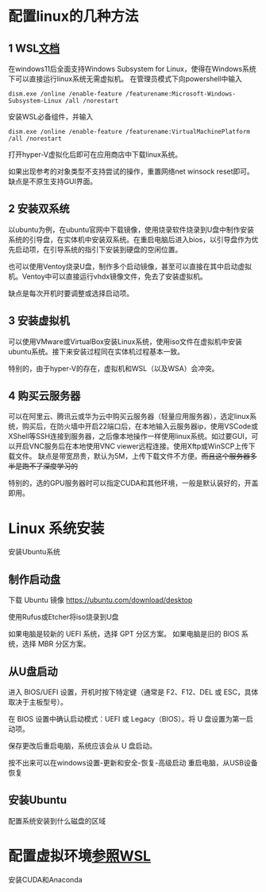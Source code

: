 # 配置linux的几种方法

## 1 WSL[文档](../WSL/readme.md)
在windows11后全面支持Windows Subsystem for Linux，使得在Windows系统下可以直接运行linux系统无需虚拟机。
在管理员模式下向powershell中输入

    dism.exe /online /enable-feature /featurename:Microsoft-Windows-Subsystem-Linux /all /norestart
安装WSL必备组件，并输入

    dism.exe /online /enable-feature /featurename:VirtualMachinePlatform /all /norestart 
打开hyper-V虚拟化后即可在应用商店中下载linux系统。

如果出现参考的对象类型不支持尝试的操作，重置网络net winsock reset即可。
缺点是不原生支持GUI界面。

## 2 安装双系统
以ubuntu为例，在ubuntu官网中下载镜像，使用烧录软件烧录到U盘中制作安装系统的引导盘，在实体机中安装双系统。在重启电脑后进入bios，以引导盘作为优先启动项，在引导系统的指引下安装到硬盘的空闲位置。

也可以使用Ventoy烧录U盘，制作多个启动镜像，甚至可以直接在其中启动虚拟机。Ventoy中可以直接运行vhdx镜像文件，免去了安装虚拟机。

缺点是每次开机时要调整或选择启动项。

## 3 安装虚拟机
可以使用VMware或VirtualBox安装Linux系统，使用iso文件在虚拟机中安装ubuntu系统。接下来安装过程同在实体机过程基本一致。

特别的，由于hyper-V的存在，虚拟机和WSL（以及WSA）会冲突。

## 4 购买云服务器
可以在阿里云、腾讯云或华为云中购买云服务器（轻量应用服务器），选定linux系统，购买后，在防火墙中开启22端口后，在本地输入云服务器ip，使用VSCode或XShell等SSH连接到服务器，之后像本地操作一样使用linux系统。如过要GUI，可以开启VNC服务后在本地使用VNC viewer远程连接。使用Xftp或WinSCP上传下载文件。
缺点是带宽昂贵，默认为5M，上传下载文件不方便。~~而且这个服务器多半是跑不了深度学习的~~

特别的，选的GPU服务器时可以指定CUDA和其他环境，一般是默认装好的，开盖即用。


# Linux 系统安装
安装Ubuntu系统
## 制作启动盘
下载 Ubuntu 镜像
https://ubuntu.com/download/desktop

使用Rufus或Etcher将iso烧录到U盘

如果电脑是较新的 UEFI 系统，选择 GPT 分区方案。
如果电脑是旧的 BIOS 系统，选择 MBR 分区方案。

## 从U盘启动
进入 BIOS/UEFI 设置，开机时按下特定键（通常是 F2、F12、DEL 或 ESC，具体取决于主板型号）。

在 BIOS 设置中确认启动模式：UEFI 或 Legacy（BIOS）。将 U 盘设置为第一启动项。

保存更改后重启电脑，系统应该会从 U 盘启动。

按不出来可以在windows设置-更新和安全-恢复-高级启动 重启电脑，从USB设备恢复
## 安装Ubuntu
配置系统安装到什么磁盘的区域

# 配置虚拟环境[参照WSL](../WSL/readme.md)
安装CUDA和Anaconda
